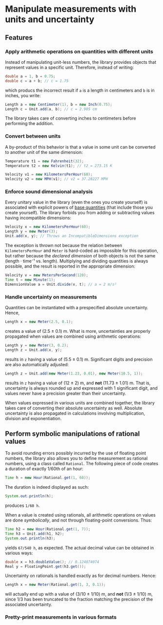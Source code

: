 Manipulate measurements with units and uncertainty
==================================================

Features
--------

### Apply arithmetic operations on quantities with different units

Instead of manipulating unit-less numbers, the library provides objects that
represent values in a specific unit. Therefore, instead of writing:

```java
double a = 1, b = 0.75;
double c = a + b; // c = 1.75
```

which producs the incorrect result if `a` is a length in centimeters and `b`
is in inches, you write:

```java
Length a = new Centimeter(1), b = new Inch(0.75);
Length c = Unit.add(a, b); // c = 2.905 cm
```

The library takes care of converting inches to centimeters before performing
the addition.

### Convert between units

A by-product of this behavior is that a value in some unit can be converted
to another unit of the same dimension:

```java
Temperature t1 = new Fahrenheit(32);
Temperature t2 = new Kelvin(t1); // t2 = 273.15 K

Velocity v1 = new KilometersPerHour(60);
Velocity v2 = new MPH(v1); // v2 = 37.28227 MPH
```

### Enforce sound dimensional analysis

Every unitary value in the library (even the ones you create yourself) is
associated with explicit powers of
[base quantities](https://en.wikipedia.org/wiki/International_System_of_Quantities#Base_quantities)
(that include those you create yourself). The library forbids you from adding
or subtracting values having incompatible dimensions:

```java
Velocity x = new KilometersPerHour(60);
Length y = new Meter(3);
Unit.add(x, y); // Throws an IncompatibleDimensions exception
```

The exception is thrown not because the relation between `KilometersPerHour`
and `Meter` is hard-coded as impossible for this operation, but rather because
the *declared dimension* of both objects is not the same (length · time⁻¹ vs.
length). Multiplying and dividing quantities is always possible, and the result
is reported in the appropriate dimension:

```java
Velocity v = new MetersPerSecond(120);
Time t = new Minute(1);
DimensionValue a = Unit.divide(v, t); // a = 2 m/s²
```

### Handle uncertainty on measurements

Quantities can be instantiated with a prespecified absolute uncertainty. Hence,

```java
Length x = new Meter(2.5, 0.1);
```

creates a value of (2.5 ± 0.1) m. What is more, uncertainties are properly
propagated when values are combined using arithmetic operations:

```java
Length y = new Meter(3, 0.2);
Length z = Unit.add(x, y);
```

results in `z` having a value of (5.5 ± 0.1) m. Significant digits and
precision are also automatically adjusted:

```java
Length z = Unit.add(new Meter(1.23, 0.01), new Meter(10.5, 1));
```

results in `z` having a value of (12 ± 2) m, and **not** (11.73 ± 1.01) m. That
is, uncertainty is always rounded up and expressed with 1 significant digit,
and values never have a precision greater than their uncertainty.

When values expressed in various units are combined together, the library takes
care of converting their absolute uncertainty as well. Absolute uncertainty is
also propagated in calculations involving multiplication, division and
exponentiation.

## Perform symbolic manipulations of rational values

To avoid rounding errors possibly incurred by the use of floating point
numbers, the library also allows you to define measurement as rational
numbers, using a class called `Rational`. The following piece of code creates a
duration of exactly 1/60th of an hour:

```java
Time h = new Hour(Rational.get(1, 60));
```

The duration is indeed displayed as such:

```java
System.out.println(h);
```

produces `1/60 h`.

When a value is created using rationals, all arithmetic operations on values
are done *symbolically*, and not through floating-point conversions. Thus:

```java
Time h2 = new Hour(Rational.get(1, 7));
Time h3 = Unit.add(h1, h2);
System.out.println(h3);
```

yields `67/540 h`, as expected. The actual decimal value can be obtained in
various ways:

```java
double x = h3.doubleValue(); // 0.124074074
Real y = FloatingPoint.get(h3.get());
```

Uncertainty on rationals is handled exactly as for decimal numbers. Hence:

```java
Length x = new Meter(Rational.get(1, 3, 0.1));
``` 

will actually end up with a value of (3/10 ± 1/10) m, and **not**
(1/3 ± 1/10) m, since 1/3 has been truncated to the fraction matching the
precision of the associated uncertainty.

### Pretty-print measurements in various formats


